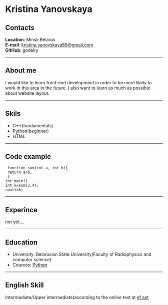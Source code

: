 # Kristina Yanovskaya
## Contacts 
**Location**: Minsk.Belarus  
**E-mail**: kristina.yanovskaya89@gmail.com  
**GitHub**: godairy 
****
## About me
I would like to learn front-end development in order to be more likely to work in this area in the future. I also want to learn as much as possible about website layout.
****
## Skils
* C++(fundamentals)
* Python(beginner)
* HTML
****
## Code example   
` function sum(int a, int b){`    
` return a+b;`  
` }`  
`int main() `   
`int k=sum(3,4);`  
`cout<<k;`
****
## Experince  
not yet....  
*****
## Education  
* University: Belarusian State University(Faculty of Radiophysics and computer science)  
* Cources: [Python](https://stepik.org/course/58852/promo)    
*****
## English Skill  
Intermediate/Upper intermediate(according to the online test at [ef set](https://www.efset.org/ru/)
